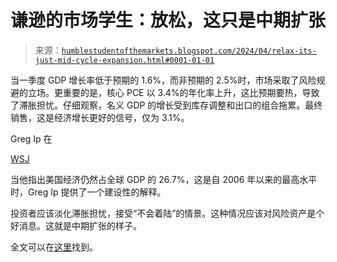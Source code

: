 <!--yml

类别：未分类

日期：2024-05-18 01:16:53

-->

# 谦逊的市场学生：放松，这只是中期扩张

> 来源：[`humblestudentofthemarkets.blogspot.com/2024/04/relax-its-just-mid-cycle-expansion.html#0001-01-01`](https://humblestudentofthemarkets.blogspot.com/2024/04/relax-its-just-mid-cycle-expansion.html#0001-01-01)

当一季度 GDP 增长率低于预期的 1.6%，而非预期的 2.5%时，市场采取了风险规避的立场。更重要的是，核心 PCE 以 3.4%的年化率上升，这比预期要热，导致了滞胀担忧。仔细观察，名义 GDP 的增长受到库存调整和出口的组合拖累。最终销售，这是经济增长更好的信号，仅为 3.1%。

Greg Ip 在

[WSJ](https://www.wsj.com/economy/global/us-economy-strongest-world-imf-projections-8e707514)

当他指出美国经济仍然占全球 GDP 的 26.7%，这是自 2006 年以来的最高水平时，Greg Ip 提供了一个建设性的解释。

投资者应该淡化滞胀担忧，接受“不会着陆”的情景。这种情况应该对风险资产是个好消息。这就是中期扩张的样子。

全文可以在[这里](https://humblestudentofthemarkets.com/2024/04/27/relax-its-just-a-mid-cycle-expansion/)找到。
